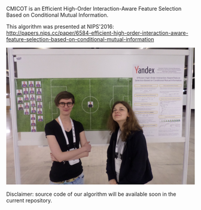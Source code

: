 CMICOT is an Efficient High-Order Interaction-Aware Feature Selection Based on Conditional Mutual Information.

This algorithm was presented at NIPS'2016:
http://papers.nips.cc/paper/6584-efficient-high-order-interaction-aware-feature-selection-based-on-conditional-mutual-information

![Teaser Image: Our poster at NIPS](poster.png)

Disclaimer: source code of our algorithm will be available soon in the current repository.
